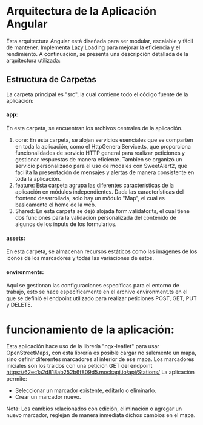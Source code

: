 # Arquitectura de la Aplicación Angular
Esta arquitectura Angular está diseñada para ser modular, escalable y fácil de mantener. Implementa Lazy Loading para mejorar la eficiencia y el rendimiento. A continuación, se presenta una descripción detallada de la arquitectura utilizada:

## Estructura de Carpetas
La carpeta principal es "src", la cual contiene todo el código fuente de la aplicación:

#### app: 
En esta carpeta, se encuentran los archivos centrales de la aplicación.

  1. core: En esta carpeta, se alojan servicios esenciales que se comparten en toda la aplicación, como el HttpGeneralService.ts, que proporciona funcionalidades de servicio HTTP general para realizar peticiones y gestionar respuestas de manera eficiente. Tambien se organizó un servicio personalizado para el uso de modales con SweetAlert2, que facilita la presentación de mensajes y alertas de manera consistente en toda la aplicación. 
  2. feature: Esta carpeta agrupa las diferentes características de la aplicación en módulos independientes. Dada las características del frontend desarrollada, solo hay un módulo "Map", el cual es basicamente el home de la web.
  3. Shared: En esta carpeta se dejó alojada form.validator.ts, el cual tiene dos funciones para la validacion personalizada del contenido de algunos de los inputs de los formularios.
  

#### assets: 
En esta carpeta, se almacenan recursos estáticos como las imágenes de los iconos de los marcadores y todas las variaciones de estos.

#### environments:
Aquí se gestionan las configuraciones específicas para el entorno de trabajo, esto se hace específicamente en el archivo environment.ts en el que se definió el endpoint utilizado para realizar peticiones POST, GET, PUT y DELETE.

# funcionamiento de la aplicación:
Esta aplicación hace uso de la librería "ngx-leaflet" para usar OpenStreetMaps, con esta librería es posible cargar no salemente un mapa, sino definir diferentes marcadores al interior de ese mapa. Los marcadores iniciales son los traidos con una petición GET del endpoint https://62ec1a2d818ab252b6f809d5.mockapi.io/api/Stations/
La aplicación permite:
- Seleccionar un marcador existente, editarlo o eliminarlo.
- Crear un marcador nuevo.

Nota: Los cambios relacionados con edición, eliminación o agregar un nuevo marcador, reglejan de manera inmediata dichos cambios en el mapa.  
